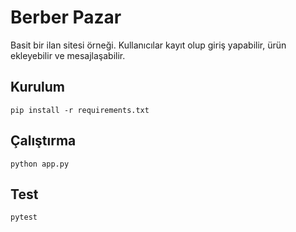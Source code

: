 # Berber Pazar

Basit bir ilan sitesi örneği. Kullanıcılar kayıt olup giriş yapabilir, ürün ekleyebilir ve mesajlaşabilir.

## Kurulum
```
pip install -r requirements.txt
```

## Çalıştırma
```
python app.py
```

## Test
```
pytest
```
